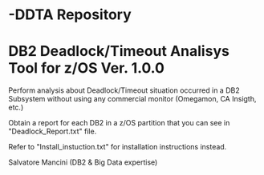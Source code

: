 # -DDTA Repository
# DB2 Deadlock/Timeout Analisys Tool for z/OS Ver. 1.0.0

Perform analysis about Deadlock/Timeout situation occurred in a DB2 Subsystem without using any commercial monitor (Omegamon, CA Insigth, etc.)

Obtain a report for each DB2 in a z/OS partition that you can see in "Deadlock_Report.txt" file.
                                                                                                                             
Refer to "Install_instuction.txt" for installation instructions instead.

Salvatore Mancini (DB2 & Big Data expertise)
